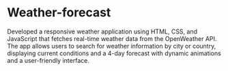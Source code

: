 # Weather-forecast
Developed a responsive weather application using HTML, CSS, and JavaScript that fetches real-time weather data from the OpenWeather API. The app allows users to search for weather information by city or country, displaying current conditions and a 4-day forecast with dynamic animations and a user-friendly interface.
